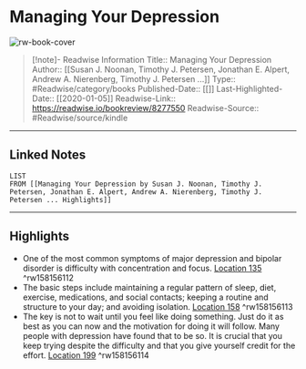 # Managing Your Depression

![rw-book-cover](https://images-na.ssl-images-amazon.com/images/I/41TK51FufGL._SL200_.jpg)
<br>
>[!note]- Readwise Information
>Title:: Managing Your Depression
>Author:: [[Susan J. Noonan, Timothy J. Petersen, Jonathan E. Alpert, Andrew A. Nierenberg, Timothy J. Petersen ...]]
>Type:: #Readwise/category/books
>Published-Date:: [[]]
>Last-Highlighted-Date:: [[2020-01-05]]
>Readwise-Link:: https://readwise.io/bookreview/8277550
>Readwise-Source:: #Readwise/source/kindle
--- 

## Linked Notes
```dataview
LIST
FROM [[Managing Your Depression by Susan J. Noonan, Timothy J. Petersen, Jonathan E. Alpert, Andrew A. Nierenberg, Timothy J. Petersen ... Highlights]]
```

---

## Highlights
- One of the most common symptoms of major depression and bipolar disorder is difficulty with concentration and focus. [Location 135](https://readwise.io/open/158156112) ^rw158156112
- The basic steps include maintaining a regular pattern of sleep, diet, exercise, medications, and social contacts; keeping a routine and structure to your day; and avoiding isolation. [Location 158](https://readwise.io/open/158156113) ^rw158156113
- The key is not to wait until you feel like doing something. Just do it as best as you can now and the motivation for doing it will follow. Many people with depression have found that to be so. It is crucial that you keep trying despite the difficulty and that you give yourself credit for the effort. [Location 199](https://readwise.io/open/158156114) ^rw158156114
